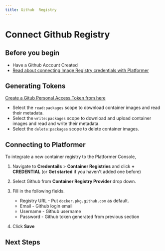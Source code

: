 ```yaml
---
title: Github  Registry
---
```


# Connect Github  Registry


## Before you begin

- Have a Github Account Created
- [Read about connecting Image Registry credentials with Platformer](/user-guides/integrations/01-container-registry-integration/)


## Generating Tokens

[Create a Gitub Personal Access Token from here](https://docs.github.com/en/free-pro-team@latest/github/authenticating-to-github/creating-a-personal-access-token)

- Select the `read:packages` scope to download container images and read their metadata.
- Select the `write:packages` scope to download and upload container images and read and write their metadata.
- Select the `delete:packages` scope to delete container images.
 
    
## Connecting to Platformer

To integrate a new container registry to the Platformer Console,

1. Navigate to **Credentails** > **Container Registries** and click **+ CREDENTIAL** (or **Get started** if you haven't added one before)

2. Select Github from **Container Registry Provider** drop down.

3. Fill in the following fields.

    - Registry URL - Put `docker.pkg.github.com` as default.
    - Email - Github login email
    - Username - Github username
    - Password - Github token generated from previous section

4. Click **Save**


## Next Steps
